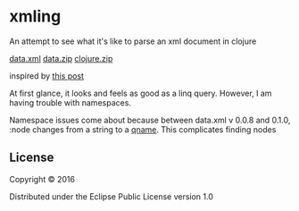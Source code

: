 # xmling

An attempt to see what it's like to parse an xml document in clojure

[data.xml](https://github.com/clojure/data.xml)
[data.zip](https://clojure.github.io/data.zip/)
[clojure.zip](https://clojure.github.io/clojure/clojure.zip-api.html)

inspired by [this post](http://clojure-doc.org/articles/tutorials/parsing_xml_with_zippers.html)

At first glance, it looks and feels as good as a linq query. However, I am having trouble with namespaces.

Namespace issues come about because between data.xml v 0.0.8 and 0.1.0, :node changes from a string to a [qname](http://docs.oracle.com/javase/7/docs/api/javax/xml/namespace/QName.html). This complicates finding nodes

## License

Copyright © 2016

Distributed under the Eclipse Public License version 1.0
